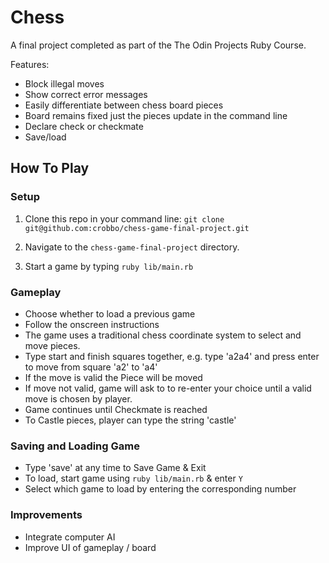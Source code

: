 # Chess

A final project completed as part of the The Odin Projects Ruby Course.

Features: 
- Block illegal moves
- Show correct error messages 
- Easily differentiate between chess board pieces 
- Board remains fixed just the pieces update in the command line
- Declare check or checkmate
- Save/load

## How To Play

### Setup

1. Clone this repo in your command line: `git clone git@github.com:crobbo/chess-game-final-project.git`

2. Navigate to the `chess-game-final-project` directory.

3. Start a game by typing `ruby lib/main.rb`

### Gameplay

* Choose whether to load a previous game
* Follow the onscreen instructions
* The game uses a traditional chess coordinate system to select and move pieces. 
* Type start and finish squares together, e.g. type 'a2a4' and press enter to move from square 'a2' to 'a4'
* If the move is valid the Piece will be moved
* If move not valid, game will ask to to re-enter your choice until a valid move is chosen by player.
* Game continues until Checkmate is reached 
* To Castle pieces, player can type the string 'castle'

### Saving and Loading Game

* Type 'save' at any time to Save Game & Exit
* To load, start game using `ruby lib/main.rb` & enter `Y`
* Select which game to load by entering the corresponding number 


### Improvements 

* Integrate computer AI
* Improve UI of gameplay / board
